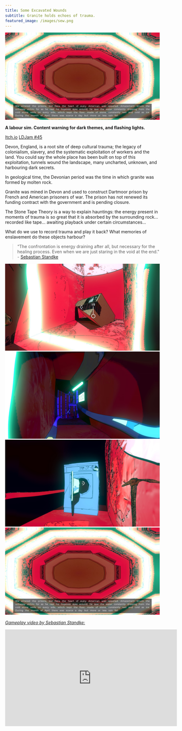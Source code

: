 ```yaml
---
title: Some Excavated Wounds
subtitle: Granite holds echoes of trauma.
featured_image: /images/sew.png
---
```

<!--StartFragment-->

![](/images/swe4.jpg)

**A labour sim. Content warning for dark themes, and flashing lights.**

<a href="https://sandgardeners.itch.io/some-excavated-ruins" class="button button--large">Itch.io</a>﻿
<a href="https://ldjam.com/events/ludum-dare/45/some-excavated-wounds" class="button button--large">LDJam #45</a>

Devon, England, is a root site of deep cultural trauma; the legacy of colonialism, slavery, and the systematic exploitation of workers and the land. You could say the whole place has been built on top of this exploitation, tunnels wound the landscape, many uncharted, unknown, and harbouring dark secrets.

In geological time, the Devonian period was the time in which granite was formed by molten rock.

Granite was mined in Devon and used to construct Dartmoor prison by French and American prisoners of war. The prison has not renewed its funding contract with the government and is pending closure.

The Stone Tape Theory is a way to explain hauntings: the energy present in moments of trauma is so great that it is absorbed by the surrounding rock... recorded like tape... awaiting playback under certain circumstances...

What do we use to record trauma and play it back? What memories of enslavement do these objects harbour?


> “The confrontation is energy draining after all, but necessary for the healing process. Even when we are just staring in the void at the end." - [Sebastian Standke](https://game-curator.com/jams/ludum-dare-45-some-excavated-wounds/)


<div class="gallery" data-columns="1">
    <img src="/images/swe1.jpg">
    <img src="/images/swe2.jpg">
    <img src="/images/swe3.jpg">
    <img src="/images/swe4.jpg">
</div>

[*Gameplay video by Sebastian Standke:*](https://game-curator.com)
<iframe width="560" height="315" src="https://www.youtube.com/embed/xGKUHb0gl1M" frameborder="0" allow="accelerometer; autoplay; encrypted-media; gyroscope; picture-in-picture" allowfullscreen></iframe>

<!--EndFragment-->
